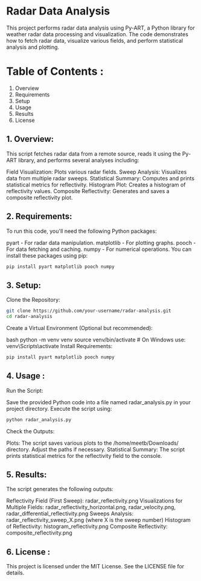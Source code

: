 # Radar Data Analysis

This project performs radar data analysis using Py-ART, a Python library for weather radar data processing and visualization. The code demonstrates how to fetch radar data, visualize various fields, and perform statistical analysis and plotting.

# Table of Contents :
1. Overview
2. Requirements
3. Setup
4. Usage
5. Results
6. License

## 1. Overview:

This script fetches radar data from a remote source, reads it using the Py-ART library, and performs several analyses including:

Field Visualization: Plots various radar fields.
Sweep Analysis: Visualizes data from multiple radar sweeps.
Statistical Summary: Computes and prints statistical metrics for reflectivity.
Histogram Plot: Creates a histogram of reflectivity values.
Composite Reflectivity: Generates and saves a composite reflectivity plot.

## 2. Requirements:

To run this code, you'll need the following Python packages:

pyart - For radar data manipulation.
matplotlib - For plotting graphs.
pooch - For data fetching and caching.
numpy - For numerical operations.
You can install these packages using pip:

```bash
pip install pyart matplotlib pooch numpy
```

## 3. Setup:

Clone the Repository:

``` bash
git clone https://github.com/your-username/radar-analysis.git
cd radar-analysis
```

Create a Virtual Environment (Optional but recommended):

bash
python -m venv venv
source venv/bin/activate  # On Windows use: venv\Scripts\activate
Install Requirements:

```bash
pip install pyart matplotlib pooch numpy
```

## 4. Usage : 

Run the Script:

Save the provided Python code into a file named radar_analysis.py in your project directory. Execute the script using:

```bash
python radar_analysis.py
```

Check the Outputs:

Plots: The script saves various plots to the /home/meetb/Downloads/ directory. Adjust the paths if necessary.
Statistical Summary: The script prints statistical metrics for the reflectivity field to the console.

## 5. Results:

The script generates the following outputs:

Reflectivity Field (First Sweep): radar_reflectivity.png
Visualizations for Multiple Fields: radar_reflectivity_horizontal.png, radar_velocity.png, radar_differential_reflectivity.png
Sweeps Analysis: radar_reflectivity_sweep_X.png (where X is the sweep number)
Histogram of Reflectivity: histogram_reflectivity.png
Composite Reflectivity: composite_reflectivity.png

## 6. License :

This project is licensed under the MIT License. See the LICENSE file for details.

